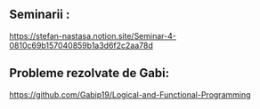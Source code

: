 ## Seminarii :
https://stefan-nastasa.notion.site/Seminar-4-0810c69b157040859b1a3d6f2c2aa78d
## Probleme rezolvate de Gabi:
https://github.com/Gabip19/Logical-and-Functional-Programming
